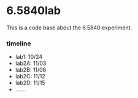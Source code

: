 # 6.5840lab
This is a code base about the 6.5840 experiment.
### timeline
- lab1:  10/24
- lab2A: 11/03
- lab2B: 11/06
- lab2C: 11/12
- lab2D: 11/15
- ......
